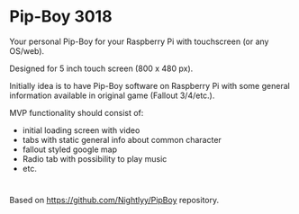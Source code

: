 # Pip-Boy 3018

Your personal Pip-Boy for your Raspberry Pi with touchscreen (or any OS/web).

Designed for 5 inch touch screen (800 x 480 px).

Initially idea is to have Pip-Boy software on Raspberry Pi with some general information available in original game (Fallout 3/4/etc.).

MVP functionality should consist of:
- initial loading screen with video
- tabs with static general info about common character
- fallout styled google map
- Radio tab with possibility to play music
- etc.
    
#
Based on https://github.com/Nightlyy/PipBoy repository.